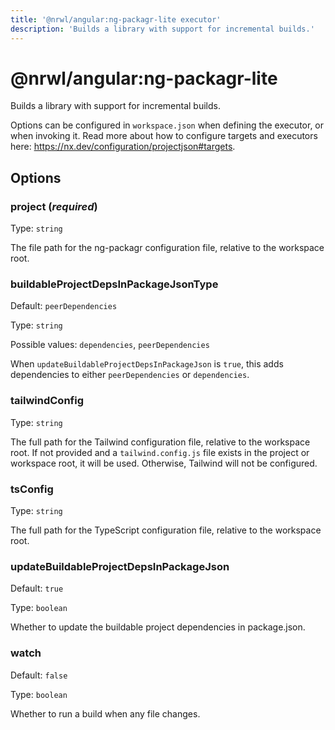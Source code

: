 ```yaml
---
title: '@nrwl/angular:ng-packagr-lite executor'
description: 'Builds a library with support for incremental builds.'
---
```


# @nrwl/angular:ng-packagr-lite

Builds a library with support for incremental builds.

Options can be configured in `workspace.json` when defining the executor, or when invoking it. Read more about how to configure targets and executors here: https://nx.dev/configuration/projectjson#targets.

## Options

### project (_**required**_)

Type: `string`

The file path for the ng-packagr configuration file, relative to the workspace root.

### buildableProjectDepsInPackageJsonType

Default: `peerDependencies`

Type: `string`

Possible values: `dependencies`, `peerDependencies`

When `updateBuildableProjectDepsInPackageJson` is `true`, this adds dependencies to either `peerDependencies` or `dependencies`.

### tailwindConfig

Type: `string`

The full path for the Tailwind configuration file, relative to the workspace root. If not provided and a `tailwind.config.js` file exists in the project or workspace root, it will be used. Otherwise, Tailwind will not be configured.

### tsConfig

Type: `string`

The full path for the TypeScript configuration file, relative to the workspace root.

### updateBuildableProjectDepsInPackageJson

Default: `true`

Type: `boolean`

Whether to update the buildable project dependencies in package.json.

### watch

Default: `false`

Type: `boolean`

Whether to run a build when any file changes.
